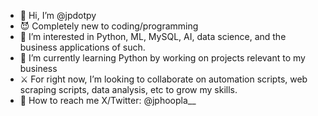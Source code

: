 - 👋 Hi, I’m @jpdotpy
- 😈 Completely new to coding/programming
- 👀 I’m interested in Python, ML, MySQL, AI, data science, and the business applications of such.
- 🌱 I’m currently learning Python by working on projects relevant to my business
- ⚔️ For right now, I’m looking to collaborate on automation scripts, web scraping scripts, data analysis, etc to grow my skills.
- 📱 How to reach me X/Twitter: @jphoopla__

<!---
jpdotpy/jpdotpy is a ✨ special ✨ repository because its `README.md` (this file) appears on your GitHub profile.
You can click the Preview link to take a look at your changes.
--->
